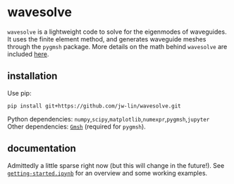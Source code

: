 # wavesolve
`wavesolve` is a lightweight code to solve for the eigenmodes of waveguides. 
It uses the finite element method, and generates waveguide meshes through the `pygmsh` package. More details on the math behind `wavesolve` are included <a href="finite_element_method_notes.pdf">here</a>.

## installation
Use pip: 

```
pip install git+https://github.com/jw-lin/wavesolve.git
```

Python dependencies: `numpy`,`scipy`,`matplotlib`,`numexpr`,`pygmsh`,`jupyter` \
Other dependencies: <a href="https://gmsh.info/">`Gmsh`</a> (required for `pygmsh`).

## documentation
Admittedly a little sparse right now (but this will change in the future!). See <a href="getting-started.ipynb">`getting-started.ipynb`</a> for an overview and some working examples.



